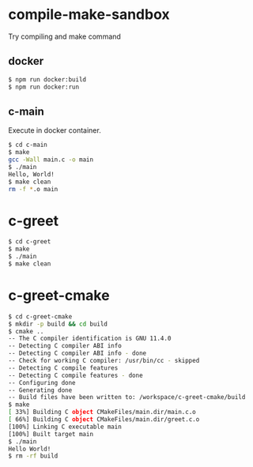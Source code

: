 # compile-make-sandbox
Try compiling and make command


## docker
```bash
$ npm run docker:build
$ npm run docker:run
```


## c-main
Execute in docker container.

```bash
$ cd c-main
$ make
gcc -Wall main.c -o main
$ ./main
Hello, World!
$ make clean
rm -f *.o main
```


# c-greet
```bash
$ cd c-greet
$ make
$ ./main
$ make clean
```

# c-greet-cmake
```bash
$ cd c-greet-cmake
$ mkdir -p build && cd build
$ cmake ..
-- The C compiler identification is GNU 11.4.0
-- Detecting C compiler ABI info
-- Detecting C compiler ABI info - done
-- Check for working C compiler: /usr/bin/cc - skipped
-- Detecting C compile features
-- Detecting C compile features - done
-- Configuring done
-- Generating done
-- Build files have been written to: /workspace/c-greet-cmake/build
$ make
[ 33%] Building C object CMakeFiles/main.dir/main.c.o
[ 66%] Building C object CMakeFiles/main.dir/greet.c.o
[100%] Linking C executable main
[100%] Built target main
$ ./main
Hello World!
$ rm -rf build
```
